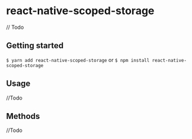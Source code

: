 # react-native-scoped-storage
// Todo
## Getting started

`$ yarn add react-native-scoped-storage`
or
`$ npm install react-native-scoped-storage`

## Usage
//Todo
## Methods
//Todo







